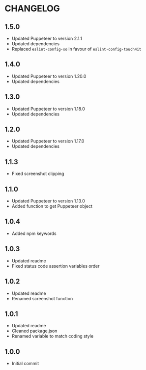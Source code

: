 # CHANGELOG

## 1.5.0

-   Updated Puppeteer to version 2.1.1
-   Updated dependencies
-   Replaced `eslint-config-xo` in favour of `eslint-config-touch4it`

## 1.4.0

-   Updated Puppeteer to version 1.20.0
-   Updated dependencies

## 1.3.0

-   Updated Puppeteer to version 1.18.0
-   Updated dependencies

## 1.2.0

-   Updated Puppeteer to version 1.17.0
-   Updated dependencies

## 1.1.3

-   Fixed screenshot clipping

## 1.1.0

-   Updated Puppeteer to version 1.13.0
-   Added function to get Puppeteer object

## 1.0.4

-   Added npm keywords

## 1.0.3

-   Updated readme
-   Fixed status code assertion variables order

## 1.0.2

-   Updated readme
-   Renamed screenshot function

## 1.0.1

-   Updated readme
-   Cleaned package.json
-   Renamed variable to match coding style

## 1.0.0

-   Initial commit
